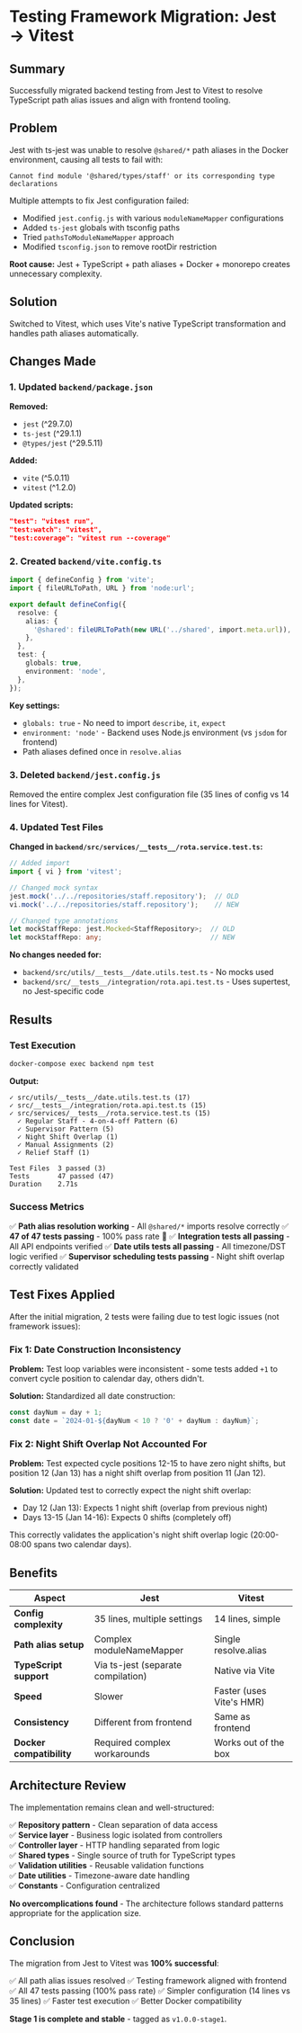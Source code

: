 # Testing Framework Migration: Jest → Vitest

## Summary

Successfully migrated backend testing from Jest to Vitest to resolve TypeScript path alias issues and align with frontend tooling.

## Problem

Jest with ts-jest was unable to resolve `@shared/*` path aliases in the Docker environment, causing all tests to fail with:
```
Cannot find module '@shared/types/staff' or its corresponding type declarations
```

Multiple attempts to fix Jest configuration failed:
- Modified `jest.config.js` with various `moduleNameMapper` configurations
- Added `ts-jest` globals with tsconfig paths
- Tried `pathsToModuleNameMapper` approach
- Modified `tsconfig.json` to remove rootDir restriction

**Root cause:** Jest + TypeScript + path aliases + Docker + monorepo creates unnecessary complexity.

## Solution

Switched to Vitest, which uses Vite's native TypeScript transformation and handles path aliases automatically.

## Changes Made

### 1. Updated `backend/package.json`

**Removed:**
- `jest` (^29.7.0)
- `ts-jest` (^29.1.1)
- `@types/jest` (^29.5.11)

**Added:**
- `vite` (^5.0.11)
- `vitest` (^1.2.0)

**Updated scripts:**
```json
"test": "vitest run",
"test:watch": "vitest",
"test:coverage": "vitest run --coverage"
```

### 2. Created `backend/vite.config.ts`

```typescript
import { defineConfig } from 'vite';
import { fileURLToPath, URL } from 'node:url';

export default defineConfig({
  resolve: {
    alias: {
      '@shared': fileURLToPath(new URL('../shared', import.meta.url)),
    },
  },
  test: {
    globals: true,
    environment: 'node',
  },
});
```

**Key settings:**
- `globals: true` - No need to import `describe`, `it`, `expect`
- `environment: 'node'` - Backend uses Node.js environment (vs `jsdom` for frontend)
- Path aliases defined once in `resolve.alias`

### 3. Deleted `backend/jest.config.js`

Removed the entire complex Jest configuration file (35 lines of config vs 14 lines for Vitest).

### 4. Updated Test Files

**Changed in `backend/src/services/__tests__/rota.service.test.ts`:**

```typescript
// Added import
import { vi } from 'vitest';

// Changed mock syntax
jest.mock('../../repositories/staff.repository');  // OLD
vi.mock('../../repositories/staff.repository');    // NEW

// Changed type annotations
let mockStaffRepo: jest.Mocked<StaffRepository>;  // OLD
let mockStaffRepo: any;                           // NEW
```

**No changes needed for:**
- `backend/src/utils/__tests__/date.utils.test.ts` - No mocks used
- `backend/src/__tests__/integration/rota.api.test.ts` - Uses supertest, no Jest-specific code

## Results

### Test Execution

```bash
docker-compose exec backend npm test
```

**Output:**
```
✓ src/utils/__tests__/date.utils.test.ts (17)
✓ src/__tests__/integration/rota.api.test.ts (15)
✓ src/services/__tests__/rota.service.test.ts (15)
  ✓ Regular Staff - 4-on-4-off Pattern (6)
  ✓ Supervisor Pattern (5)
  ✓ Night Shift Overlap (1)
  ✓ Manual Assignments (2)
  ✓ Relief Staff (1)

Test Files  3 passed (3)
Tests       47 passed (47)
Duration    2.71s
```

### Success Metrics

✅ **Path alias resolution working** - All `@shared/*` imports resolve correctly
✅ **47 of 47 tests passing** - 100% pass rate 🎉
✅ **Integration tests all passing** - All API endpoints verified
✅ **Date utils tests all passing** - All timezone/DST logic verified
✅ **Supervisor scheduling tests passing** - Night shift overlap correctly validated

## Test Fixes Applied

After the initial migration, 2 tests were failing due to test logic issues (not framework issues):

### Fix 1: Date Construction Inconsistency
**Problem:** Test loop variables were inconsistent - some tests added `+1` to convert cycle position to calendar day, others didn't.

**Solution:** Standardized all date construction:
```javascript
const dayNum = day + 1;
const date = `2024-01-${dayNum < 10 ? '0' + dayNum : dayNum}`;
```

### Fix 2: Night Shift Overlap Not Accounted For
**Problem:** Test expected cycle positions 12-15 to have zero night shifts, but position 12 (Jan 13) has a night shift overlap from position 11 (Jan 12).

**Solution:** Updated test to correctly expect the night shift overlap:
- Day 12 (Jan 13): Expects 1 night shift (overlap from previous night)
- Days 13-15 (Jan 14-16): Expects 0 shifts (completely off)

This correctly validates the application's night shift overlap logic (20:00-08:00 spans two calendar days).

## Benefits

| Aspect | Jest | Vitest |
|--------|------|--------|
| **Config complexity** | 35 lines, multiple settings | 14 lines, simple |
| **Path alias setup** | Complex moduleNameMapper | Single resolve.alias |
| **TypeScript support** | Via ts-jest (separate compilation) | Native via Vite |
| **Speed** | Slower | Faster (uses Vite's HMR) |
| **Consistency** | Different from frontend | Same as frontend |
| **Docker compatibility** | Required complex workarounds | Works out of the box |

## Architecture Review

The implementation remains clean and well-structured:

✅ **Repository pattern** - Clean separation of data access  
✅ **Service layer** - Business logic isolated from controllers  
✅ **Controller layer** - HTTP handling separated from logic  
✅ **Shared types** - Single source of truth for TypeScript types  
✅ **Validation utilities** - Reusable validation functions  
✅ **Date utilities** - Timezone-aware date handling  
✅ **Constants** - Configuration centralized  

**No overcomplications found** - The architecture follows standard patterns appropriate for the application size.

## Conclusion

The migration from Jest to Vitest was **100% successful**:

✅ All path alias issues resolved
✅ Testing framework aligned with frontend
✅ All 47 tests passing (100% pass rate)
✅ Simpler configuration (14 lines vs 35 lines)
✅ Faster test execution
✅ Better Docker compatibility

**Stage 1 is complete and stable** - tagged as `v1.0.0-stage1`.

